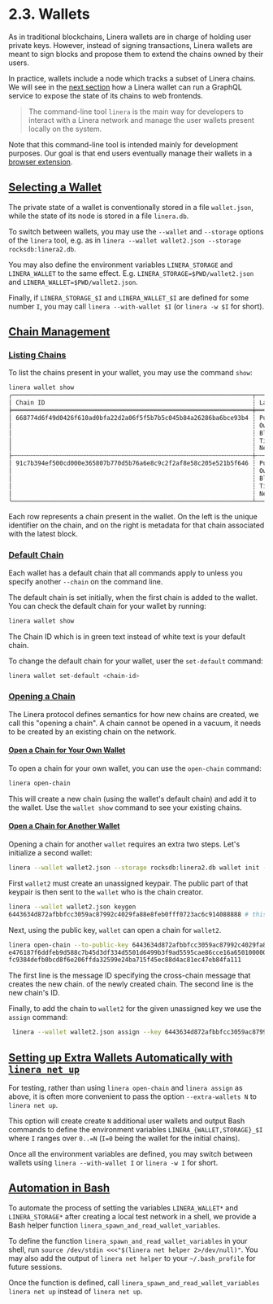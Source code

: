# 2.3. Wallets

As in traditional blockchains, Linera wallets are in charge of holding user private keys. However, instead of signing transactions, Linera wallets are meant to sign blocks and propose them to extend the chains owned by their users.

In practice, wallets include a node which tracks a subset of Linera chains. We will see in the [next section](https://linera-dev.respeer.ai/#/en_US/core_concepts/node_service) how a Linera wallet can run a GraphQL service to expose the state of its chains to web frontends.

> The command-line tool `linera` is the main way for developers to interact with a Linera network and manage the user wallets present locally on the system.

Note that this command-line tool is intended mainly for development purposes. Our goal is that end users eventually manage their wallets in a [browser extension](https://linera-dev.respeer.ai/#/en_US/core_concepts/overview?id=web3-sdk).

## [Selecting a Wallet](https://linera-dev.respeer.ai/#/en_US/core_concepts/wallets?id=selecting-a-wallet)

The private state of a wallet is conventionally stored in a file `wallet.json`, while the state of its node is stored in a file `linera.db`.

To switch between wallets, you may use the `--wallet` and `--storage` options of the `linera` tool, e.g. as in `linera --wallet wallet2.json --storage rocksdb:linera2.db`.

You may also define the environment variables `LINERA_STORAGE` and `LINERA_WALLET` to the same effect. E.g. `LINERA_STORAGE=$PWD/wallet2.json` and `LINERA_WALLET=$PWD/wallet2.json`.

Finally, if `LINERA_STORAGE_$I` and `LINERA_WALLET_$I` are defined for some number `I`, you may call `linera --with-wallet $I` (or `linera -w $I` for short).

## [Chain Management](https://linera-dev.respeer.ai/#/en_US/core_concepts/wallets?id=chain-management)

### [Listing Chains](https://linera-dev.respeer.ai/#/en_US/core_concepts/wallets?id=listing-chains)

To list the chains present in your wallet, you may use the command `show`:

```bash
linera wallet show
╭──────────────────────────────────────────────────────────────────┬──────────────────────────────────────────────────────────────────────────────────────╮
│ Chain ID                                                         ┆ Latest Block                                                                         │
╞══════════════════════════════════════════════════════════════════╪══════════════════════════════════════════════════════════════════════════════════════╡
│ 668774d6f49d0426f610ad0bfa22d2a06f5f5b7b5c045b84a26286ba6bce93b4 ┆ Public Key:         3812c2bf764e905a3b130a754e7709fe2fc725c0ee346cb15d6d261e4f30b8f1 │
│                                                                  ┆ Owner:              c9a538585667076981abfe99902bac9f4be93714854281b652d07bb6d444cb76 │
│                                                                  ┆ Block Hash:         -                                                                │
│                                                                  ┆ Timestamp:          2023-04-10 13:52:20.820840                                       │
│                                                                  ┆ Next Block Height:  0                                                                │
├╌╌╌╌╌╌╌╌╌╌╌╌╌╌╌╌╌╌╌╌╌╌╌╌╌╌╌╌╌╌╌╌╌╌╌╌╌╌╌╌╌╌╌╌╌╌╌╌╌╌╌╌╌╌╌╌╌╌╌╌╌╌╌╌╌╌┼╌╌╌╌╌╌╌╌╌╌╌╌╌╌╌╌╌╌╌╌╌╌╌╌╌╌╌╌╌╌╌╌╌╌╌╌╌╌╌╌╌╌╌╌╌╌╌╌╌╌╌╌╌╌╌╌╌╌╌╌╌╌╌╌╌╌╌╌╌╌╌╌╌╌╌╌╌╌╌╌╌╌╌╌╌╌┤
│ 91c7b394ef500cd000e365807b770d5b76a6e8c9c2f2af8e58c205e521b5f646 ┆ Public Key:         29c19718a26cb0d5c1d28102a2836442f53e3184f33b619ff653447280ccba1a │
│                                                                  ┆ Owner:              efe0f66451f2f15c33a409dfecdf76941cf1e215c5482d632c84a2573a1474e8 │
│                                                                  ┆ Block Hash:         51605cad3f6a210183ac99f7f6ef507d0870d0c3a3858058034cfc0e3e541c13 │
│                                                                  ┆ Timestamp:          2023-04-10 13:52:21.885221                                       │
│                                                                  ┆ Next Block Height:  1                                                                │
╰──────────────────────────────────────────────────────────────────┴──────────────────────────────────────────────────────────────────────────────────────╯
```

Each row represents a chain present in the wallet. On the left is the unique identifier on the chain, and on the right is metadata for that chain associated with the latest block.

### [Default Chain](https://linera-dev.respeer.ai/#/en_US/core_concepts/wallets?id=default-chain)

Each wallet has a default chain that all commands apply to unless you specify another `--chain` on the command line.

The default chain is set initially, when the first chain is added to the wallet. You can check the default chain for your wallet by running:

```bash
linera wallet show
```

The Chain ID which is in green text instead of white text is your default chain.

To change the default chain for your wallet, user the `set-default` command:

```bash
linera wallet set-default <chain-id>
```

### [Opening a Chain](https://linera-dev.respeer.ai/#/en_US/core_concepts/wallets?id=opening-a-chain)

The Linera protocol defines semantics for how new chains are created, we call this "opening a chain". A chain cannot be opened in a vacuum, it needs to be created by an existing chain on the network.

#### [Open a Chain for Your Own Wallet](https://linera-dev.respeer.ai/#/en_US/core_concepts/wallets?id=open-a-chain-for-your-own-wallet)

To open a chain for your own wallet, you can use the `open-chain` command:

```bash
linera open-chain
```

This will create a new chain (using the wallet's default chain) and add it to the wallet. Use the `wallet show` command to see your existing chains.

#### [Open a Chain for Another Wallet](https://linera-dev.respeer.ai/#/en_US/core_concepts/wallets?id=open-a-chain-for-another-wallet)

Opening a chain for another `wallet` requires an extra two steps. Let's initialize a second wallet:

```bash
linera --wallet wallet2.json --storage rocksdb:linera2.db wallet init --genesis target/debug/genesis.json
```

First `wallet2` must create an unassigned keypair. The public part of that keypair is then sent to the `wallet` who is the chain creator.

```bash
linera --wallet wallet2.json keygen
6443634d872afbbfcc3059ac87992c4029fa88e8feb0fff0723ac6c914088888 # this is the public key for the unassigned keypair
```

Next, using the public key, `wallet` can open a chain for `wallet2`.

```bash
linera open-chain --to-public-key 6443634d872afbbfcc3059ac87992c4029fa88e8feb0fff0723ac6c914088888
e476187f6ddfeb9d588c7b45d3df334d5501d6499b3f9ad5595cae86cce16a65010000000000000000000000
fc9384defb0bcd8f6e206ffda32599e24ba715f45ec88d4ac81ec47eb84fa111
```

The first line is the message ID specifying the cross-chain message that creates the new chain. of the newly created chain. The second line is the new chain's ID.

Finally, to add the chain to `wallet2` for the given unassigned key we use the `assign` command:

```bash
 linera --wallet wallet2.json assign --key 6443634d872afbbfcc3059ac87992c4029fa88e8feb0fff0723ac6c914088888 --message-id e476187f6ddfeb9d588c7b45d3df334d5501d6499b3f9ad5595cae86cce16a65010000000000000000000000
```

## [Setting up Extra Wallets Automatically with `linera net up`](https://linera-dev.respeer.ai/#/en_US/core_concepts/wallets?id=setting-up-extra-wallets-automatically-with-linera-net-up)

For testing, rather than using `linera open-chain` and `linera assign` as above, it is often more convenient to pass the option `--extra-wallets N` to `linera net up`.

This option will create create `N` additional user wallets and output Bash commands to define the environment variables `LINERA_{WALLET,STORAGE}_$I` where `I` ranges over `0..=N` (`I=0` being the wallet for the initial chains).

Once all the environment variables are defined, you may switch between wallets using `linera --with-wallet I` or `linera -w I` for short.

## [Automation in Bash](https://linera-dev.respeer.ai/#/en_US/core_concepts/wallets?id=automation-in-bash)

To automate the process of setting the variables `LINERA_WALLET*` and `LINERA_STORAGE*` after creating a local test network in a shell, we provide a Bash helper function `linera_spawn_and_read_wallet_variables`.

To define the function `linera_spawn_and_read_wallet_variables` in your shell, run `source /dev/stdin <<<"$(linera net helper 2>/dev/null)"`. You may also add the output of `linera net helper` to your `~/.bash_profile` for future sessions.

Once the function is defined, call `linera_spawn_and_read_wallet_variables linera net up` instead of `linera net up`.
